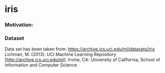 # iris
### Motivation:

### Dataset
Data set has been taken from: https://archive.ics.uci.edu/ml/datasets/iris
Lichman, M. (2013). UCI Machine Learning Repository [http://archive.ics.uci.edu/ml]. Irvine, CA: University of California, School of Information and Computer Science.






